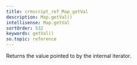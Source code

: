 ```yaml
---
title: crmscript_ref_Map_getVal
description: Map.getVal()
intellisense: Map.getVal
sortOrder: 532
keywords: getVal()
so.topic: reference
---
```



Returns the value pointed to by the internal iterator.


